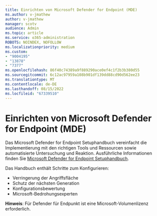 ```yaml
---
title: Einrichten von Microsoft Defender for Endpoint (MDE)
ms.author: v-jmathew
author: v-jmathew
manager: scotv
audience: Admin
ms.topic: article
ms.service: o365-administration
ROBOTS: NOINDEX, NOFOLLOW
ms.localizationpriority: medium
ms.custom:
- "9004195"
- "13878"
- "7377"
ms.openlocfilehash: 86f40c74389a9f889290ace0ef4c1f2b3b380d55
ms.sourcegitcommit: 6c12ac97959a108b901df139dd88cd90d562ee23
ms.translationtype: MT
ms.contentlocale: de-DE
ms.lasthandoff: 08/15/2022
ms.locfileid: "67339510"
---
```

# <a name="set-up-microsoft-defender-for-endpoint-mde"></a>Einrichten von Microsoft Defender for Endpoint (MDE)

Das Microsoft Defender for Endpoint Setuphandbuch vereinfacht die Implementierung mit den richtigen Tools und Ressourcen sowie automatisierte Untersuchung und Reaktion. Ausführliche Informationen finden Sie [Microsoft Defender for Endpoint Setuphandbuch](https://go.microsoft.com/fwlink/?linkid=2204352).

Das Handbuch enthält Schritte zum Konfigurieren:

- Verringerung der Angriffsfläche
- Schutz der nächsten Generation
- Konfigurationsbewertung
- Microsoft-Bedrohungsexperten

**Hinweis**: Für Defender für Endpunkt ist eine Microsoft-Volumenlizenz erforderlich.
